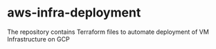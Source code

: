 # aws-infra-deployment
The repository contains Terraform files to automate deployment of VM Infrastructure on GCP
